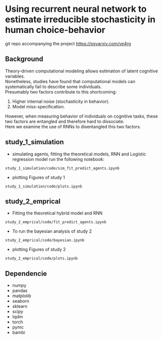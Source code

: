 # Using recurrent neural network to estimate irreducible stochasticity in human choice-behavior
git repo accompanying the project https://psyarxiv.com/ve4rg


## Background 
Theory-driven computational modeling allows estimation of latent cognitive variables.  
Nonetheless, studies have found that computational models can systematically fail to describe some individuals.  
Presumably two factors contribute to this shortcoming:  
1. Higher internal noise (stochasticity in behavior).
2. Model miss-specification. 

However, when measuring behavior of individuals on cognitive tasks, these two factors are entangled and therefore hard to dissociate.  
Here we examine the use of RNNs to disentangled this two factors.  

## study_1_simulation

- simulating agents, fitting the theoretical models, RNN and Logistic regression model
run the following notebook:
```
study_1_simulation/code/sim_fit_predict_agents.ipynb
```
- plotting Figures of study 1 
```
study_1_simulation/code/plots.ipynb
```
## study_2_emprical
- Fitting the theoretical hybrid model and RNN
```
study_2_emprical/code/fit_predict_agents.ipynb
```
- To run the bayesian analysis of study 2 
```
study_2_emprical/code/bayesian.ipynb
```
- plotting Figures of study 2 
```
study_2_emprical/code/plots.ipynb
```



## Dependencie
- numpy
- pandas
- matplolib
- seaborn
- sklearn
- scipy 
- tqdm
- torch
- pymc
- bambi

